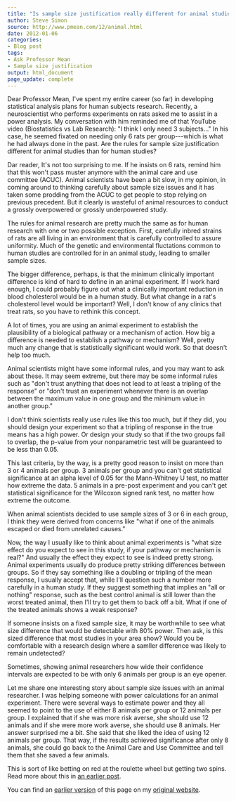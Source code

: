 ```yaml
---
title: "Is sample size justification really different for animal studies compared to human studies?"
author: Steve Simon
source: http://www.pmean.com/12/animal.html
date: 2012-01-06
categories:
- Blog post
tags:
- Ask Professor Mean
- Sample size justification
output: html_document
page_update: complete
---
```


Dear Professor Mean, I've spent my entire career (so far) in developing statistical analysis plans for human subjects research. Recently, a neuroscientist who performs experiments on rats asked me to assist in a power analysis. My conversation with him reminded me of that YouTube video (Biostatistics vs Lab Research): "I think I only need 3 subjects..." In his case, he seemed fixated on needing only 6 rats per group---which is what he had always done in the past. Are the rules for sample size justification different for animal studies than for human studies?

<!---More--->

Dar reader, It's not too surprising to me. If he insists on 6 rats, remind him that this won't pass muster anymore with the animal care and use committee (ACUC). Animal scientists have been a bit slow, in my opinion, in coming around to thinking carefully about sample size issues and it has taken some prodding from the ACUC to get people to stop relying on previous precedent. But it clearly is wasteful of animal resources to conduct a grossly overpowered or grossly underpowered study.

The rules for animal research are pretty much the same as for human research with one or two possible exception. First, carefully inbred strains of rats are all living in an environment that is carefully controlled to assure uniformity. Much of the genetic and environmental fluctations common to human studies are controlled for in an animal study, leading to smaller sample sizes.

The bigger difference, perhaps, is that the minimum clinically important difference is kind of hard to define in an animal experiment. If I work hard enough, I could probably figure out what a clinically important reduction in blood cholesterol would be in a human study. But what change in a rat's cholesterol level would be important? Well, I don't know of any clinics that treat rats, so you have to rethink this concept.

A lot of times, you are using an animal experiment to establish the plausibility of a biological pathway or a mechanism of action. How big a difference is needed to establish a pathway or mechanism? Well, pretty much any change that is statistically significant would work. So that doesn't help too much.

Animal scientists might have some informal rules, and you may want to ask about these. It may seem extreme, but there may be some informal rules such as "don't trust anything that does not lead to at least a tripling of the response" or "don't trust an experiment whenever there is an overlap between the maximum value in one group and the minimum value in another group."

I don't think scientists really use rules like this too much, but if they did, you should design your experiment so that a tripling of response in the true means has a high power. Or design your study so that if the two groups fail to overlap, the p-value from your nonparametric test will be guaranteed to be less than 0.05.

This last criteria, by the way, is a pretty good reason to insist on more than 3 or 4 animals per group. 3 animals per group and you can't get statistical significance at an alpha level of 0.05 for the Mann-Whitney U test, no matter how extreme the data. 5 animals in a pre-post experiment and you can't get statistical significance for the Wilcoxon signed rank test, no matter how extreme the outcome.

When animal scientists decided to use sample sizes of 3 or 6 in each group, I think they were derived from concerns like "what if one of the animals escaped or died from unrelated causes."

Now, the way I usually like to think about animal experiments is "what size effect do you expect to see in this study, if your pathway or mechanism is real?" And usually the effect they expect to see is indeed pretty strong. Animal experiments usually do produce pretty striking differences between groups. So if they say something like a doubling or tripling of the mean response, I usually accept that, while I'll question such a number more carefully in a human study. If they suggest something that implies an "all or nothing" response, such as the best control animal is still lower than the worst treated animal, then I'll try to get them to back off a bit. What if one of the treated animals shows a weak response?

If someone insists on a fixed sample size, it may be worthwhile to see what size difference that would be detectable with 80% power. Then ask, is this sized difference that most studies in your area show? Would you be comfortable with a research design where a samller difference was likely to remain undetected?

Sometimes, showing animal researchers how wide their confidence intervals are expected to be with only 6 animals per group is an eye opener.

Let me share one interesting story about sample size issues with an animal researcher. I was helping someone with power calculations for an animal experiment. There were several ways to estimate power and they all seemed to point to the use of either 8 animals per group or 12 animals per group. I explained that if she was more risk averse, she should use 12 animals and if she were more work averse, she should use 8 animals. Her answer surprised me a bit. She said that she liked the idea of using 12 animals per group. That way, if the results achieved significance after only 8 animals, she could go back to the Animal Care and Use Committee and tell them that she saved a few animals.

This is sort of like betting on red at the roulette wheel but getting two spins. Read more about this in [an earlier post][sim3].

[sim3]: http://new.pmean.com/early-stopping-animal/

You can find an [earlier version][sim1] of this page on my [original website][sim2].

[sim1]: http://www.pmean.com/12/animal.html
[sim2]: http://www.pmean.com/original_site.html
